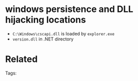 # windows persistence and DLL hijacking locations
- `C:\Windows\cscapi.dll` is loaded by `explorer.exe`
- `version.dll` in .NET directory

# Related


Tags:

    

